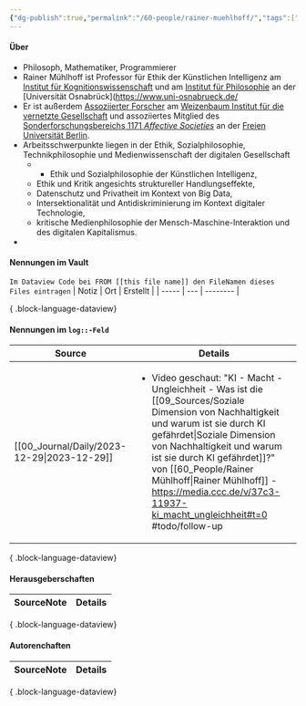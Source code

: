 ```yaml
---
{"dg-publish":true,"permalink":"/60-people/rainer-muehlhoff/","tags":["class/people"],"noteIcon":""}
---
```



#### Über
- Philosoph, Mathematiker, Programmierer
- Rainer Mühlhoff ist Professor für Ethik der Künstlichen Intelligenz am [Institut für Kognitionswissenschaft](https://www.ikw.uni-osnabrueck.de/) und am [Institut für Philosophie](https://www.philosophie.uni-osnabrueck.de/) an der [Universität Osnabrück](https://www.uni-osnabrueck.de/
- Er ist außerdem [Assoziierter Forscher](https://www.weizenbaum-institut.de/portrait/p/rainer-muehlhoff/) am [Weizenbaum Institut für die vernetzte Gesellschaft](https://www.weizenbaum-institut.de/) und assoziiertes Mitglied des [Sonderforschungsbereichs 1171 _Affective Societies_](http://www.sfb-affective-societies.de/) an der [Freien Universität Berlin](http://www.geisteswissenschaften.fu-berlin.de/we01/).
- Arbeitsschwerpunkte liegen in der Ethik, Sozialphilosophie, Technikphilosophie und Medienwissenschaft der digitalen Gesellschaft
	- - Ethik und Sozialphilosophie der Künstlichen Intelligenz,
	- Ethik und Kritik angesichts struktureller Handlungseffekte,
	-  Datenschutz und Privatheit im Kontext von Big Data,
	- Intersektionalität und Antidiskriminierung im Kontext digitaler Technologie,
	- kritische Medienphilosophie der Mensch-Maschine-Interaktion und des digitalen Kapitalismus.
- 


#### Nennungen im Vault
`Im Dataview Code bei FROM [[this file name]] den FileNamen dieses Files eintragen` 
| Notiz | Ort | Erstellt |
| ----- | --- | -------- |

{ .block-language-dataview}

#### Nennungen im `log::-Feld`
| Source                                         | Details                                                                                                                                                                                                                                                          |
| ---------------------------------------------- | ---------------------------------------------------------------------------------------------------------------------------------------------------------------------------------------------------------------------------------------------------------------- |
| [[00_Journal/Daily/2023-12-29\|2023-12-29]] | <ul><li>Video geschaut: "KI - Macht - Ungleichheit - Was ist die [[09_Sources/Soziale Dimension von Nachhaltigkeit und warum ist sie durch KI gefährdet\|Soziale Dimension von Nachhaltigkeit und warum ist sie durch KI gefährdet]]?" von [[60_People/Rainer Mühlhoff\|Rainer Mühlhoff]] - https://media.ccc.de/v/37c3-11937-ki_macht_ungleichheit#t=0 #todo/follow-up</li></ul> |

{ .block-language-dataview}

#### Herausgeberschaften
| SourceNote | Details |
| ---------- | ------- |

{ .block-language-dataview}

#### Autorenchaften
| SourceNote | Details |
| ---------- | ------- |

{ .block-language-dataview}

